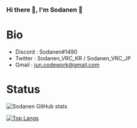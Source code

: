 ### Hi there 👋, I'm Sodanen 👋


# Bio

 - Discord : Sodanen#1490
 - Twitter : Sodanen_VRC_KR / Sodanen_VRC_JP
 - Gmail : jun.codework@gmail.com  


# Status

![Sodanen GitHub stats](https://github-readme-stats.vercel.app/api?username=VRSoda&theme=dark&show_icons=true)  

[![Top Langs](https://github-readme-stats.vercel.app/api/top-langs/?username=VRSoda&layout=compact)](https://github.com/anuraghazra/github-readme-stats)
